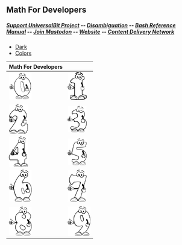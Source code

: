 ## Math For Developers
##### [Support UniversalBit Project](https://github.com/universalbit-dev/universalbit-dev/tree/main/support) -- [Disambiguation](https://en.wikipedia.org/wiki/Wikipedia:Disambiguation) -- [Bash Reference Manual](https://www.gnu.org/software/bash/manual/html_node/index.html) -- [Join Mastodon](https://mastodon.social/invite/wTHp2hSD) -- [Website](https://www.universalbit.it/) -- [Content Delivery Network](https://www.universalbitcdn.it/)

* [Dark](https://github.com/universalbit-dev/universalbit-dev/tree/main/math_for_developers/dark)
* [Colors](https://github.com/universalbit-dev/universalbit-dev/tree/main/math_for_developers/colors)


|         Math For Developers                   |                              |
| ----------------------------------- | ----------------------------------- |
| <img src="https://github.com/universalbit-dev/universalbit-dev/blob/main/math_for_developers/mathematics-0_0.png" width="60">  | <img src="https://github.com/universalbit-dev/universalbit-dev/blob/main/math_for_developers/mathematics-1_1.png" width="50"> |
|                             |                             |
| <img src="https://github.com/universalbit-dev/universalbit-dev/blob/main/math_for_developers/mathematics-2_2.png" width="50"> | <img src="https://github.com/universalbit-dev/universalbit-dev/blob/main/math_for_developers/mathematics-3_3.png" width="50"> |
| <img src="https://github.com/universalbit-dev/universalbit-dev/blob/main/math_for_developers/mathematics-4_4.png" width="50"> | <img src="https://github.com/universalbit-dev/universalbit-dev/blob/main/math_for_developers/mathematics-5_5.png" width="50"> |
| <img src="https://github.com/universalbit-dev/universalbit-dev/blob/main/math_for_developers/mathematics-6_6.png" width="60"> | <img src="https://github.com/universalbit-dev/universalbit-dev/blob/main/math_for_developers/mathematics-7_7.png" width="50"> |
|                             |                             |
| <img src="https://github.com/universalbit-dev/universalbit-dev/blob/main/math_for_developers/mathematics-8_8.png" width="60"> | <img src="https://github.com/universalbit-dev/universalbit-dev/blob/main/math_for_developers/mathematics-9_9.png" width="60"> |
